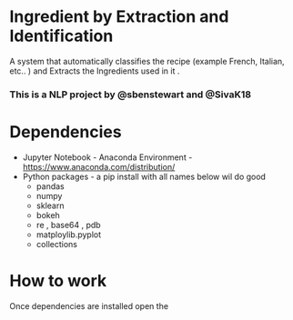 # Ingredient by Extraction and Identification

A system that automatically classifies the recipe (example French, Italian, etc.. ) and Extracts the Ingredients used in it .

### This is a NLP project by @sbenstewart and @SivaK18

# Dependencies

 * Jupyter Notebook - Anaconda Environment - https://www.anaconda.com/distribution/
 * Python packages - a pip install with all names below wil do good
    * pandas
    * numpy
    * sklearn
    * bokeh
    * re , base64 , pdb
    * matploylib.pyplot
    * collections

# How to work

Once dependencies are installed open the
